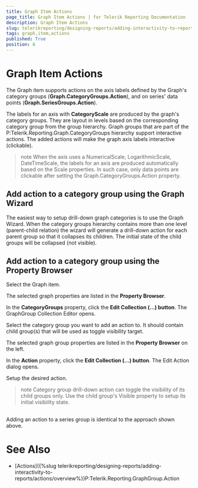 ```yaml
---
title: Graph Item Actions
page_title: Graph Item Actions | for Telerik Reporting Documentation
description: Graph Item Actions
slug: telerikreporting/designing-reports/adding-interactivity-to-reports/actions/graph-item-actions
tags: graph,item,actions
published: True
position: 6
---
```


# Graph Item Actions



The Graph item supports actions on the axis labels defined by the Graph's category groups (__Graph.CategoryGroups.Action__),
        and on series' data points (__Graph.SeriesGroups.Action__).
      

The labels for an axis with __CategoryScale__ are produced by the graph's category groups.
        They are layout in levels based on the corresponding category group from the group hierarchy.
        Graph groups that are part of the
        P:Telerik.Reporting.Graph.CategoryGroups
        hierarchy support interactive actions.
        The added actions will make the graph axis labels interactive (clickable).
      

>note When the axis uses a NumericalScale, LogarithmicScale, DateTimeScale, the labels for an axis are produced          automatically based on the Scale properties. In such case, only data points are clickable          after setting the Graph.CategoryGroups.Action property.        


## Add action to a category group using the Graph Wizard

The easiest way to setup drill-down graph categories is to use the Graph Wizard.
          When the category groups hierarchy contains more than one level (parent-child relation)
          the wizard will generate a drill-down action for each parent group so that it
          collapses its children. The initial state of the child groups will be collapsed (not visible).
        

## Add action to a category group using the Property Browser

Select the Graph item.

The selected graph properties are listed in the __Property Browser__.
                

In the __CategoryGroups__ property, click the
                  __Edit Collection (…) button__. The GraphGroup Collection Editor opens.
                

Select the category group you want to add an action to. It should contain child group(s)
                  that will be used as toggle visibility target.
                

The selected graph group properties are listed in the __Property Browser__
                  on the left.
                

In the __Action__ property, click the
                  __Edit Collection (…) button__. The Edit Action dialog opens.
                

Setup the desired action.
                

>note Category group drill-down action can toggle the visibility of its child groups only.            Use the child group's Visible property to setup its initial visibility state.          


## 

Adding an action to a series group is identical to the approach shown above.
        

# See Also

 * [Actions]({%slug telerikreporting/designing-reports/adding-interactivity-to-reports/actions/overview%})P:Telerik.Reporting.GraphGroup.Action

